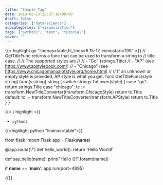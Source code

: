 ```yaml
---
title: "Sample Tag"
date: 2019-08-13T22:37:18+09:00
draft: false
categories: ["data-science"]
subcategories: ["visualization"]
tags: ["python3", "test", "tutorial"]
cover: ""
---
```


{{< highlight go "linenos=table,hl_lines=8 15-17,linenostart=199" >}}
// GetTitleFunc returns a func that can be used to transform a string to
// title case.
//
// The supported styles are
//
// - "Go" (strings.Title)
// - "AP" (see https://www.apstylebook.com/)
// - "Chicago" (see https://www.chicagomanualofstyle.org/home.html)
//
// If an unknown or empty style is provided, AP style is what you get.
func GetTitleFunc(style string) func(s string) string {
  switch strings.ToLower(style) {
  case "go":
    return strings.Title
  case "chicago":
    tc := transform.NewTitleConverter(transform.ChicagoStyle)
    return tc.Title
  default:
    tc := transform.NewTitleConverter(transform.APStyle)
    return tc.Title
  }
}

{{< / highlight >}}

- `python3`

{{<highlight python "linenos=table">}}

from flask import Flask
app = Flask(__name__)

@app.route('/')
def hello_world():
    return 'Hello World!'

def say_hello(name):
    print("Hello {}!".foramt(name))

if __name__ == '__main__':
    app.run(port=4895)  

{{</highlight>}}
